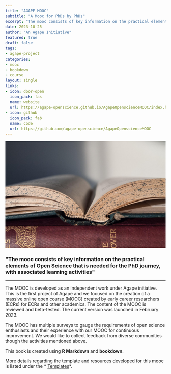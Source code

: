 ```yaml
---
title: "AGAPE MOOC"
subtitle: "A Mooc for PhDs by PhDs"
excerpt: "The mooc consists of key information on the practical elements of Open Science that is needed for the PhD journey, with associated learning activities"
date: 2023-10-25
author: "An Agape Initiative"
featured: true
draft: false
tags:
- agape-project
categories:
- mooc
- bookdown
- course
layout: single
links:
- icon: door-open
  icon_pack: fas
  name: website
  url: https://agape-openscience.github.io/AgapeOpenscienceMOOC/index.html
- icon: github
  icon_pack: fab
  name: code
  url: https://github.com/agape-openscience/AgapeOpenscienceMOOC
---
```


![Agape logo](books.png)

### "The mooc consists of key information on the practical elements of Open Science that is needed for the PhD journey, with associated learning activities"

------------------------------------------------------------------------

The MOOC is developed as an independent work under Agape initiative. This is the first project of Agape and we focused on the creation of a massive online open course (MOOC) created by early career researchers (ECRs) for ECRs and other academics. The content of the MOOC is reviewed and beta-tested. The current version was launched in February 2023.

The MOOC has multiple surveys to gauge the requirements of open science enthusiasts and their experience with our MOOC for continuous improvement. We would like to collect feedback from diverse communities though the activities mentioned above.

This book is created using **R Markdown** and **bookdown**.

More details regarding the template and resources developed for this mooc is listed under the * [Templates](../Templates/)*.
